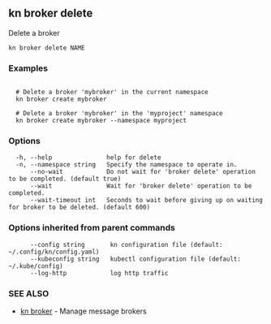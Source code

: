 ## kn broker delete

Delete a broker

```
kn broker delete NAME
```

### Examples

```

  # Delete a broker 'mybroker' in the current namespace
  kn broker create mybroker

  # Delete a broker 'mybroker' in the 'myproject' namespace
  kn broker create mybroker --namespace myproject
```

### Options

```
  -h, --help               help for delete
  -n, --namespace string   Specify the namespace to operate in.
      --no-wait            Do not wait for 'broker delete' operation to be completed. (default true)
      --wait               Wait for 'broker delete' operation to be completed.
      --wait-timeout int   Seconds to wait before giving up on waiting for broker to be deleted. (default 600)
```

### Options inherited from parent commands

```
      --config string       kn configuration file (default: ~/.config/kn/config.yaml)
      --kubeconfig string   kubectl configuration file (default: ~/.kube/config)
      --log-http            log http traffic
```

### SEE ALSO

* [kn broker](kn_broker.md)	 - Manage message brokers

